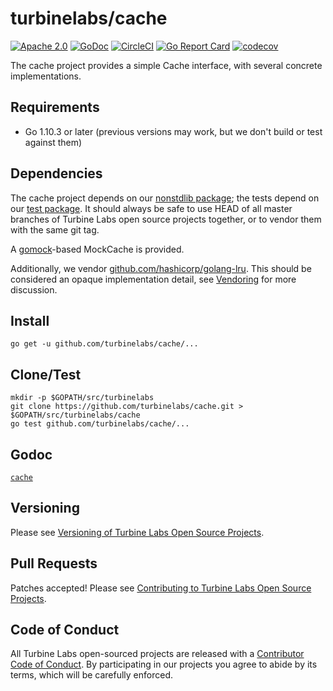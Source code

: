 
[//]: # ( Copyright 2018 Turbine Labs, Inc.                                   )
[//]: # ( you may not use this file except in compliance with the License.    )
[//]: # ( You may obtain a copy of the License at                             )
[//]: # (                                                                     )
[//]: # (     http://www.apache.org/licenses/LICENSE-2.0                      )
[//]: # (                                                                     )
[//]: # ( Unless required by applicable law or agreed to in writing, software )
[//]: # ( distributed under the License is distributed on an "AS IS" BASIS,   )
[//]: # ( WITHOUT WARRANTIES OR CONDITIONS OF ANY KIND, either express or     )
[//]: # ( implied. See the License for the specific language governing        )
[//]: # ( permissions and limitations under the License.                      )

# turbinelabs/cache

[![Apache 2.0](https://img.shields.io/badge/license-apache%202.0-blue.svg)](LICENSE)
[![GoDoc](https://godoc.org/github.com/turbinelabs/cache?status.svg)](https://godoc.org/github.com/turbinelabs/cache)
[![CircleCI](https://circleci.com/gh/turbinelabs/cache.svg?style=shield)](https://circleci.com/gh/turbinelabs/cache)
[![Go Report Card](https://goreportcard.com/badge/github.com/turbinelabs/cache)](https://goreportcard.com/report/github.com/turbinelabs/cache)
[![codecov](https://codecov.io/gh/turbinelabs/cache/branch/master/graph/badge.svg)](https://codecov.io/gh/turbinelabs/cache)

The cache project provides a simple Cache interface, with several concrete
implementations.

## Requirements

- Go 1.10.3 or later (previous versions may work, but we don't build or test against them)

## Dependencies

The cache project depends on our [nonstdlib package](https://github.com/turbinelabs/nonstdlib);
the tests depend on our [test package](https://github.com/turbinelabs/test).
It should always be safe to use HEAD of all master branches of Turbine Labs
open source projects together, or to vendor them with the same git tag.

A [gomock](https://github.com/golang/mock)-based MockCache is provided.

Additionally, we vendor
[github.com/hashicorp/golang-lru](https://github.com/hashicorp/golang-lru).
This should be considered an opaque implementation detail,
see [Vendoring](http://github.com/turbinelabs/developer/blob/master/README.md#vendoring)
for more discussion.

## Install

```
go get -u github.com/turbinelabs/cache/...
```

## Clone/Test

```
mkdir -p $GOPATH/src/turbinelabs
git clone https://github.com/turbinelabs/cache.git > $GOPATH/src/turbinelabs/cache
go test github.com/turbinelabs/cache/...
```

## Godoc

[`cache`](https://godoc.org/github.com/turbinelabs/cache)

## Versioning

Please see [Versioning of Turbine Labs Open Source Projects](http://github.com/turbinelabs/developer/blob/master/README.md#versioning).

## Pull Requests

Patches accepted! Please see [Contributing to Turbine Labs Open Source Projects](http://github.com/turbinelabs/developer/blob/master/README.md#contributing).

## Code of Conduct

All Turbine Labs open-sourced projects are released with a
[Contributor Code of Conduct](CODE_OF_CONDUCT.md). By participating in our
projects you agree to abide by its terms, which will be carefully enforced.
